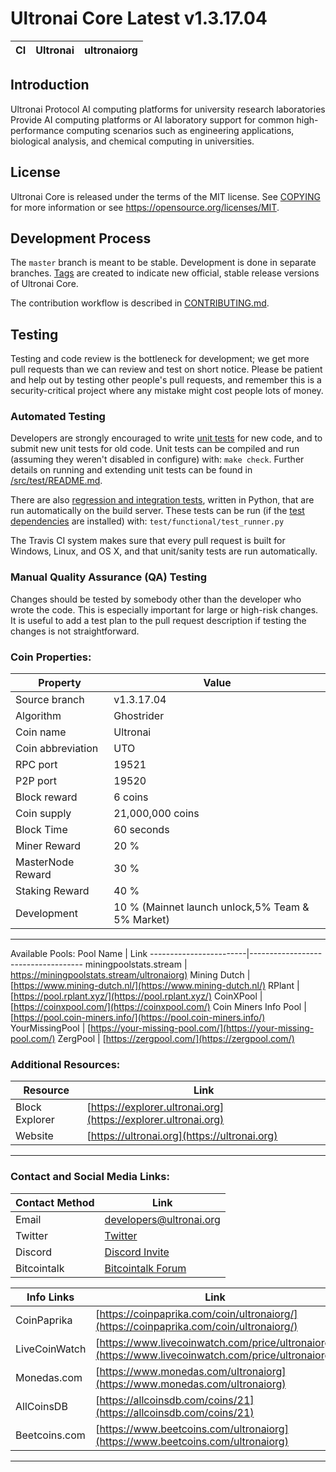 Ultronai Core Latest v1.3.17.04
===========================

|CI|Ultronai|ultronaiorg|
|-|-|-|

Introduction
------------
Ultronai Protocol
AI computing platforms for university research laboratories
Provide AI computing platforms or AI laboratory support for common high-performance computing scenarios such as engineering applications, biological analysis, and chemical computing in universities.

License
-------

Ultronai Core is released under the terms of the MIT license. See [COPYING](COPYING) for more
information or see https://opensource.org/licenses/MIT.

Development Process
-------------------

The `master` branch is meant to be stable. Development is done in separate branches.
[Tags](https://github.com/raptor3um/ultronai/tags) are created to indicate new official,
stable release versions of Ultronai Core.

The contribution workflow is described in [CONTRIBUTING.md](CONTRIBUTING.md).

Testing
-------

Testing and code review is the bottleneck for development; we get more pull
requests than we can review and test on short notice. Please be patient and help out by testing
other people's pull requests, and remember this is a security-critical project where any mistake might cost people
lots of money.

### Automated Testing

Developers are strongly encouraged to write [unit tests](src/test/README.md) for new code, and to
submit new unit tests for old code. Unit tests can be compiled and run
(assuming they weren't disabled in configure) with: `make check`. Further details on running
and extending unit tests can be found in [/src/test/README.md](/src/test/README.md).

There are also [regression and integration tests](/test), written
in Python, that are run automatically on the build server.
These tests can be run (if the [test dependencies](/test) are installed) with: `test/functional/test_runner.py`

The Travis CI system makes sure that every pull request is built for Windows, Linux, and OS X, and that unit/sanity tests are run automatically.

### Manual Quality Assurance (QA) Testing

Changes should be tested by somebody other than the developer who wrote the
code. This is especially important for large or high-risk changes. It is useful
to add a test plan to the pull request description if testing the changes is
not straightforward.

### Coin Properties:

| Property                 | Value                                       |
|--------------------------|---------------------------------------------|
| Source branch            | v1.3.17.04                                   |
| Algorithm                | Ghostrider                                  |
| Coin name                | Ultronai                                |
| Coin abbreviation        | UTO                                        |
| RPC port                 | 19521                                        |
| P2P port                 | 19520                                        |
| Block reward             | 6 coins                                  |
| Coin supply              | 21,000,000 coins                        |
| Block Time               | 60 seconds                                 |
| Miner Reward              | 20 %                                 |
| MasterNode Reward         | 30 %                                 |
| Staking Reward         | 40 %                                 |
| Development               | 10 % (Mainnet launch unlock,5% Team & 5% Market) |

------------------------------------------------------------------------------------------------
Available Pools:
Pool Name               | Link
------------------------|------------------------------------
miningpoolstats.stream  | [https://miningpoolstats.stream/ultronaiorg)](https://miningpoolstats.stream/ultronaiorg)
Mining Dutch            | [https://www.mining-dutch.nl/](https://www.mining-dutch.nl/)
RPlant                  | [https://pool.rplant.xyz/](https://pool.rplant.xyz/)
CoinXPool               | [https://coinxpool.com/](https://coinxpool.com/)
Coin Miners Info Pool   | [https://pool.coin-miners.info/](https://pool.coin-miners.info/)
YourMissingPool         | [https://your-missing-pool.com/](https://your-missing-pool.com/)
ZergPool                | [https://zergpool.com/](https://zergpool.com/)


### Additional Resources:
| Resource         | Link                                                 |
|------------------|------------------------------------------------------|
| Block Explorer   | [https://explorer.ultronai.org](https://explorer.ultronai.org) |
| Website          | [https://ultronai.org](https://ultronai.org) |
------------------------------------------------------------------------------------------------
### Contact and Social Media Links:

| Contact Method       | Link                                             |
|----------------------|-------------------------------------------------------|
| Email                | [developers@ultronai.org](mailto:developers@ultronai.org) |
| Twitter              | [Twitter](https://twitter.com/ultronaiorg)                  |
| Discord              | [Discord Invite](https://discord.gg/hwmyvFKuNk)          |
| Bitcointalk          | [Bitcointalk Forum](https://bitcointalk.org/index.php?topic=5500334.0) |

Info Links               | Link
------------------------|------------------------------------
CoinPaprika            | [https://coinpaprika.com/coin/ultronaiorg/](https://coinpaprika.com/coin/ultronaiorg/)
LiveCoinWatch          | [https://www.livecoinwatch.com/price/ultronaiorg](https://www.livecoinwatch.com/price/ultronaiorg)
Monedas.com            | [https://www.monedas.com/ultronaiorg](https://www.monedas.com/ultronaiorg)
AllCoinsDB             | [https://allcoinsdb.com/coins/21](https://allcoinsdb.com/coins/21)
Beetcoins.com          | [https://www.beetcoins.com/ultronaiorg](https://www.beetcoins.com/ultronaiorg)
------------------------------------------------------------------------------------------------

